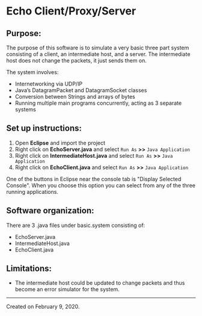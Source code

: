 # Echo Client/Proxy/Server

## Purpose:
The purpose of this software is to simulate a very basic three part system consisting of a client, an intermediate host, and a server. The intermediate host does not change the packets, it just sends them on.

The system involves:
- Internetworking via UDP/IP
- Java’s DatagramPacket and DatagramSocket classes
- Conversion between Strings and arrays of bytes
- Running multiple main programs concurrently, acting as 3 separate systems


## Set up instructions:
  1) Open **Eclipse** and import the project
  2) Right click on **EchoServer.java** and select `Run As` **>>** `Java Application`
  3) Right click on **IntermediateHost.java** and select `Run As` **>>** `Java Application`
  4) Right click on **EchoClient.java** and select `Run As` **>>** `Java Application`
  
  One of the buttons in Eclipse near the console tab is "Display Selected Console".
  When you choose this option you can select from any of the three running applications.

## Software organization:
There are 3 .java files under basic.system consisting of:
- EchoServer.java
- IntermediateHost.java
- EchoClient.java

## Limitations:
- The intermediate host could be updated to change packets and thus become an error simulator for the system.

---

Created on February 9, 2020.
